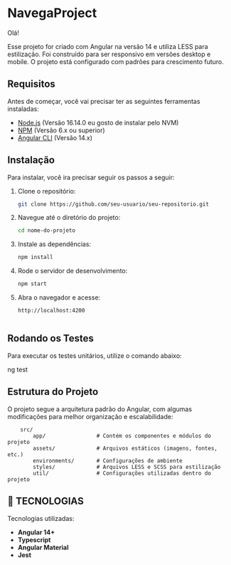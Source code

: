 # NavegaProject

Olá! 

Esse projeto for criado com Angular na versão 14 e utiliza LESS para estilização. 
Foi construído para ser responsivo em versões desktop e mobile. 
O projeto está configurado com padrões para crescimento futuro. 

## Requisitos

Antes de começar, você vai precisar ter as seguintes ferramentas instaladas:

- [Node.js](https://nodejs.org/en/download/) (Versão 16.14.0 eu gosto de instalar pelo NVM)
- [NPM](https://www.npmjs.com/get-npm) (Versão 6.x ou superior)
- [Angular CLI](https://angular.io/cli) (Versão 14.x)

## Instalação
Para instalar, você ira precisar seguir os passos a seguir:

1. Clone o repositório:
   ```bash
   git clone https://github.com/seu-usuario/seu-repositorio.git

2. Navegue até o diretório do projeto:
   ```bash
   cd nome-do-projeto

3. Instale as dependências:
   ```bash
   npm install

4. Rode o servidor de desenvolvimento:
   ```bash
   npm start

5. Abra o navegador e acesse:
   ```arduino
   http://localhost:4200


## Rodando os Testes
Para executar os testes unitários, utilize o comando abaixo:

ng test


## Estrutura do Projeto
O projeto segue a arquitetura padrão do Angular, com algumas modificações para melhor organização e escalabilidade:
    
        src/
            app/                # Contém os componentes e módulos do projeto
            assets/             # Arquivos estáticos (imagens, fontes, etc.)
            environments/       # Configurações de ambiente
            styles/             # Arquivos LESS e SCSS para estilização
            util/               # Configurações utilizadas dentro do projeto


## :rocket: TECNOLOGIAS
Tecnologias utilizadas:
- **Angular 14+** 
- **Typescript** 
- **Angular Material**
- **Jest**





